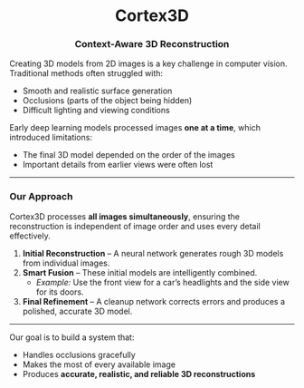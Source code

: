 <h1 align="center">Cortex3D</h1>
<h3 align="center">Context-Aware 3D Reconstruction</h3>

Creating 3D models from 2D images is a key challenge in computer vision.  
Traditional methods often struggled with:

- Smooth and realistic surface generation  
- Occlusions (parts of the object being hidden)  
- Difficult lighting and viewing conditions  

Early deep learning models processed images **one at a time**, which introduced limitations:

- The final 3D model depended on the order of the images  
- Important details from earlier views were often lost  

---

### Our Approach

Cortex3D processes **all images simultaneously**, ensuring the reconstruction is independent of image order and uses every detail effectively.

1. **Initial Reconstruction** – A neural network generates rough 3D models from individual images.  
2. **Smart Fusion** – These initial models are intelligently combined.  
   - *Example:* Use the front view for a car’s headlights and the side view for its doors.  
3. **Final Refinement** – A cleanup network corrects errors and produces a polished, accurate 3D model.

---

Our goal is to build a system that:

- Handles occlusions gracefully  
- Makes the most of every available image  
- Produces **accurate, realistic, and reliable 3D reconstructions**  
